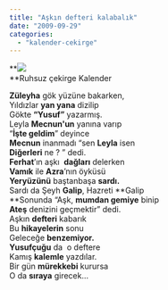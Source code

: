 ```yaml
---
title: "Aşkın defteri kalabalık"
date: "2009-09-29"
categories: 
  - "kalender-cekirge"
---
```


**![](/uploads/image/cekirge.jpg)  
**Ruhsuz çekirge Kalender

**Züleyha** gök yüzüne bakarken,  
Yıldızlar **yan yana** dizilip  
Gökte **“Yusuf”** yazarmış.  
Leyla **Mecnun'un** yanına varıp  
“**İşte geldim**” deyince  
**Mecnun** inanmadı “sen **Leyla** isen  
**Diğerleri** ne ? ” dedi.  
**Ferhat**’ın aşkı  **dağları** delerken  
**Vamık** ile **Azra**’nın öyküsü  
**Yeryüzünü** baştanbaşa **sardı.**   
Sardı da Şeyh **Galip**, Hazreti **Galip  
**Sonunda “Aşk, **mumdan gemiye** binip  
**Ateş** denizini geçmektir” dedi.  
Aşkın **defteri** kabarık  
Bu **hikayelerin** sonu  
Geleceğe **benzemiyor.**  
**Yusufçuğu** da  o deftere  
Kamış **kalemle** yazdılar.   
Bir gün **mürekkebi** kurursa  
O da **sıraya** girecek...
